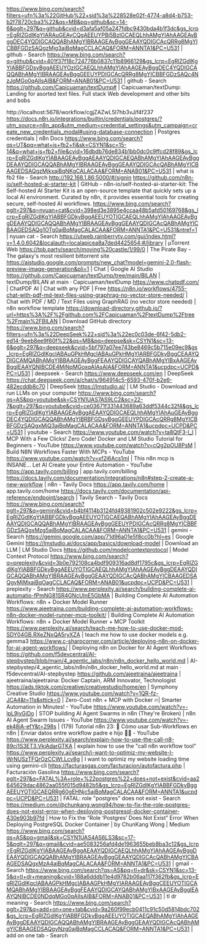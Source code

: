 https://www.bing.com/search?filters=ufn%3a%22GitHub%22+sid%3a%228528e02f-4774-a8d4-b753-b2f78720cba3%22&qs=MB&pq=github&sc=14-6&pglt=297&q=github&cvid=d3afa5af05a247fdbc9430bda4b1f3dc&gs_lcrp=EgRlZGdlKgYIARAuGEAyCQgAEEUYPBj5BzIGCAEQLhhAMgYIAhAAGEAyBggDEC4YQDIGCAQQABhAMgYIBRAAGEAyBggGEAAYQDIGCAcQRRg8MgYICBBFGDzSAQgzMjg3ajBqMagCCLACAQ&FORM=ANNTA1&PC=U531 | github - Search
https://www.bing.com/search?q=github&cvid=401f37f18c724776b0837c11b8966129&gs_lcrp=EgRlZGdlKgYIABBFGDsyBggAEEUYOzIGCAEQLhhAMgYIAhAAGEAyBggDEC4YQDIGCAQQABhAMgYIBRAAGEAyBggGEEUYPDIGCAcQRRg8MgYICBBFGDzSAQc4NzJqMGo0qAIIsAIB&FORM=ANAB01&PC=U531 | github - Search
https://github.com/Capicuaman/textDump# | Capicuaman/textDump: Landing for asorted text files. Full stack Web development and other bits and bobs

http://localhost:5678/workflow/cgjZAZwL5I7hb3vJ/f4f237
https://docs.n8n.io/integrations/builtin/credentials/postgres/?utm_source=n8n_app&utm_medium=credential_settings&utm_campaign=create_new_credentials_modal#using-database-connection | Postgres credentials | n8n Docs
https://www.bing.com/search?qs=UT&pq=what+is+fb2+fi&sk=CSYN1&sc=15-14&q=what+is+fb2+file&cvid=16dbdb76de834b1bb0dc0c9ffcd28f89&gs_lcrp=EgRlZGdlKgYIABAAGEAyBggAEAAYQDIGCAEQABhAMgYIAhAAGEAyBggDEAAYQDIGCAQQABhAMgYIBRAAGEAyBggGEAAYQDIGCAcQABhAMgYICBAAGEDSAQgzMjkxajBqNKgCALACAA&FORM=ANAB01&PC=U531 | what is fb2 file - Search
http://192.168.1.86:5000/#/signin
https://github.com/n8n-io/self-hosted-ai-starter-kit | GitHub - n8n-io/self-hosted-ai-starter-kit: The Self-hosted AI Starter Kit is an open-source template that quickly sets up a local AI environment. Curated by n8n, it provides essential tools for creating secure, self-hosted AI workflows.
https://www.bing.com/search?pglt=297&q=nyuan+cat&cvid=398ed3e3895e4ccaa48b5afd50169768&gs_lcrp=EgRlZGdlKgYIABBFGDkyBggAEEUYOTIGCAEQLhhAMgYIAhAAGEAyBggDEAAYQDIGCAQQABhAMgYIBRAAGEAyBggGEAAYQDIGCAcQABhAMgYICBAAGEDSAQg1OTg0ajBqMagCALACAA&FORM=ANNTA1&PC=U531&ntref=1 | nyuan cat - Search
https://utweb.rainberrytv.com/gui/index.html?v=1.4.0.6042&localauth=localapicea8a7ded4425654:#/library | μTorrent Web
https://tpb.party/search/moving%20castle/1/99/0 | The Pirate Bay - The galaxy's most resilient bittorrent site
https://aistudio.google.com/prompts/new_chat?model=gemini-2.0-flash-preview-image-generation&pli=1 | Chat | Google AI Studio
https://github.com/Capicuaman/textDump/tree/main/BILAN | textDump/BILAN at main · Capicuaman/textDump
https://www.chatpdf.com/ | ChatPDF AI | Chat with any PDF | Free
https://n8n.io/workflows/4755-chat-with-pdf-md-text-files-using-graphrag-no-vector-store-needed/ | Chat with PDF / MD / Text Files using GraphRAG (no vector store needed) | n8n workflow template
https://download-directory.github.io/?url=https%3A%2F%2Fgithub.com%2FCapicuaman%2FtextDump%2Ftree%2Fmain%2FBILAN | Download GitHub directory
https://www.bing.com/search?filters=ufn%3a%22DeepSeek%22+sid%3a%22ec0c03de-6f42-5db2-ed14-9eeb8ee9f60f%22&qs=MB&pq=deepse&sk=CSYN1&sc=13-6&pglt=297&q=deepseek&cvid=5bf797a07ee743be8469c5b715e09ec9&gs_lcrp=EgRlZGdlKgcIABAuGPkHMgcIABAuGPkHMgYIARBFGDkyBggCEAAYQDIGCAMQABhAMgYIBBAAGEAyBggFEAAYQDIGCAYQABhAMgYIBxAAGEAyBggIEAAYQNIBCDE4MjNqMGoxqAIAsAIA&FORM=ANNTA1&ucpdpc=UCPD&PC=U531 | deepseek - Search
https://www.deepseek.com/en | DeepSeek
https://chat.deepseek.com/a/chat/s/964914c5-6593-470f-b2e6-482ecddb8c70 | DeepSeek
https://lmstudio.ai/ | LM Studio - Download and run LLMs on your computer
https://www.bing.com/search?qs=AS&pq=youtube&sk=CSYN1UAS7AS9LC2&sc=22-7&pglt=297&q=youtube&cvid=ce03671f331443689a63ddf5344c32f4&gs_lcrp=EgRlZGdlKgYIABAAGEAyBggAEAAYQDIGCAEQLhhAMgYIAhAuGEAyBggDEC4YQDIGCAQQABhAMgYIBRBFGDsyBggGEEUYPDIGCAcQRRg8MgYICBBFGDzSAQgxMjQ3ajBqMagCALACAA&FORM=ANNTA1&ucpdpc=UCPD&PC=U531 | youtube - Search
https://www.youtube.com/watch?v=ta8QtF3-I_I | MCP With a Few Clicks! Zero Code! Docker and LM Studio Tutorial for Beginners - YouTube
https://www.youtube.com/watch?v=cQg2pOU8PsM | Build N8N Workflows Faster With MCPs - YouTube
https://www.youtube.com/watch?v=xf2i6Acs1mI | This n8n mcp is INSANE... Let AI Create your Entire Automation - YouTube
https://app.tavily.com/billing | app.tavily.com/billing
https://docs.tavily.com/documentation/integrations/n8n#step-2-create-a-new-workflow | n8n - Tavily Docs
https://app.tavily.com/home | app.tavily.com/home
https://docs.tavily.com/documentation/api-reference/endpoint/search | Tavily Search - Tavily Docs
https://www.bing.com/search?pglt=297&q=gemini&cvid=b4bf4114b3124fd49381902c502e9222&gs_lcrp=EgRlZGdlKgYIABBFGDkyBggAEEUYOTIGCAEQABhAMgYIAhAAGEAyBggDEAAYQDIGCAQQABhAMgYIBRAAGEAyBggGEEUYPDIGCAcQRRg8MgYICBBFGDzSAQgxMzg5ajBqMagCALACAA&FORM=ANNTA1&PC=U531 | gemini - Search
https://gemini.google.com/app/71d96a01e5f8cc0b?hl=es | Google Gemini
https://lmstudio.ai/docs/app/basics/download-model | Download an LLM | LM Studio Docs
https://github.com/modelcontextprotocol | Model Context Protocol
https://www.bing.com/search?q=preplexity&cvid=3b0e792108ca4bdf909316ad8df1795c&gs_lcrp=EgRlZGdlKgYIABBFGDkyBggAEEUYOTIGCAEQLhhAMgYIAhAAGEAyBggDEAAYQDIGCAQQABhAMgYIBRAAGEAyBggGEAAYQDIGCAcQABhAMgYICBAAGEDSAQgyMjMxajBqOagCCLACAQ&FORM=ANAB01&ucpdpc=UCPD&PC=U531 | preplexity - Search
https://www.perplexity.ai/search/building-complete-ai-automatio-fPmNG81SR4GNcUInE5GbMA | Building Complete AI Automation Workflows: n8n + Docker Model Runner
https://www.ajeetraina.com/building-complete-ai-automation-workflows-n8n-docker-model-runner-mcp-toolkit/ | Building Complete AI Automation Workflows: n8n + Docker Model Runner + MCP Toolkit
https://www.perplexity.ai/search/teach-me-how-to-use-docker-mod-SDY04GB.RXeZNxQA5ryXZA | teach me how to use docker models e.g. gemma3
https://www.c-sharpcorner.com/article/deploying-n8n-on-docker-for-ai-agent-workflows/ | Deploying n8n on Docker for AI Agent Workflows
https://github.com/f5devcentral/AI-stepbystep/blob/main/4_agentic_labs/n8n/n8n_docker_hello_world.md | AI-stepbystep/4_agentic_labs/n8n/n8n_docker_hello_world.md at main · f5devcentral/AI-stepbystep
https://github.com/ajeetraina/ajeetraina | ajeetraina/ajeetraina: Docker Captain, ARM Innovator, Technologist
https://ads.tiktok.com/creative/creativestudio/home/en | Symphony Creative Studio
https://www.youtube.com/watch?v=1QR-fz-JCA4&t=11s&sttick=0 | Zero-Cost n8n + MCP with Docker 🔥| Smarter Automation in Minutes! - YouTube
https://www.youtube.com/watch?v=-lpL9jyGjDo | STOP building AI Agent Swarms in n8n (They're Broken) | n8n AI Agent Swarm Issues - YouTube
https://www.youtube.com/watch?v=-ek48iA-efY&t=298s | (179) Tutorial n8n 23: 🔄 Cómo usar Sub-Workflows en n8n | Enviar datos entre workflow padre e hijo 🚀🤖 - YouTube
https://www.perplexity.ai/search/explain-how-to-use-the-call-n8-89cj1S3ET3.VkjAdarGTKA | explain how to use the "call n8n workflow tool"
https://www.perplexity.ai/search/i-want-to-optimiz-my-website-l-WrNUSzTFQrOzCCWt.Lcv8g | I want to optimiz my website loading time using gemini-cli
https://facturasgas.com/facturacion/autofactura.php | Facturación Gasolina
https://www.bing.com/search?pglt=297&q=FATAL%3A+role+%22postgres%22+does+not+exist&cvid=aa2645629dac4862aa055f015d9482b5&gs_lcrp=EgRlZGdlKgYIABBFGDkyBggAEEUYOTIGCAEQRRg60gEHNjc5ajBqMagCALACAA&FORM=ANNTA1&ucpdpc=UCPD&PC=U531 | FATAL: role "postgres" does not exist - Search
https://medium.com/@chunkang.wong94/how-to-fix-the-role-postgres-does-not-exist-error-when-deploying-postgresql-docker-container-430e903b97fd | How to Fix the “Role ‘Postgres’ Does Not Exist” Error When Deploying PostgreSQL Docker Container | by ChunKang Wong | Medium
https://www.bing.com/search?qs=AS&pq=gmail&sk=CSYN1UAS4AS6LS3&sc=17-5&pglt=297&q=gmail&cvid=ae5083256afd4de1963655beb8ba3c12&gs_lcrp=EgRlZGdlKgYIABAAGEAyBggAEAAYQDIGCAEQLhhAMgYIAhAAGEAyBggDEAAYQDIGCAQQABhAMgYIBRAAGEAyBggGEAAYQDIGCAcQABhAMgYICBAAGEDSAQgxMzA4ajBqMagCALACAA&FORM=ANNTA1&PC=U531 | gmail - Search
https://www.bing.com/search?qs=AS&pq=tl+dr&sk=CSYN1&sc=13-5&q=tl+dr+meaning&cvid=188a6dddb11e4d9782b06aa117f362fb&gs_lcrp=EgRlZGdlKgcIABAAGPkHMgcIABAAGPkHMgYIARAAGEAyBggCEEUYOTIGCAMQABhAMgYIBBAAGEAyBggFEAAYQDIGCAYQABhAMgYIBxAAGEAyBggIEAAYQNIBCDE0NDdqMGo0qAIIsAIB&FORM=ANAB01&PC=U531 | tl dr meaning - Search
https://www.bing.com/search?pglt=297&q=add+on+one+tab&cvid=9a260f99ecb0411c91c50d5814bdc702&gs_lcrp=EgRlZGdlKgYIABBFGDkyBggAEEUYOTIGCAEQABhAMgYIAhAAGEAyBggDEAAYQDIGCAQQABhAMgYIBRAAGEAyBggGEAAYQDIGCAcQABhAMgYICBAAGEDSAQgyNzg0ajBqMagCCLACAQ&FORM=ANNTA1&PC=U531 | add on one tab - Search
